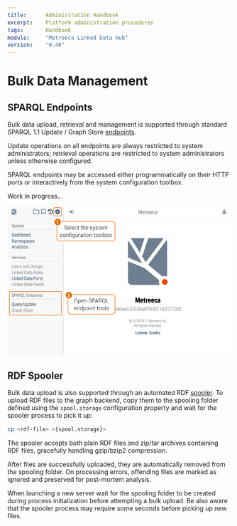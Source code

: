 ```yaml
---
title:      Administration Handbook
excerpt:    Platform administration procedures
tags:       Handbook
module:     "Metreeca Linked Data Hub"
version:    "0.46"
---
```


# Bulk Data Management

## SPARQL Endpoints

Bulk data upload, retrieval and management is supported through standard SPARQL 1.1 Update / Graph Store [endpoints](../configuration#sparql-endpoints).

<p class="note">Update operations on all endpoints are always restricted to system administrators; retrieval operations are restricted to system administrators unless otherwise configured.</p>

SPARQL endpoints may be accessed either programmatically on their HTTP ports or interactively from the system configuration toolbox. 

<p class="warning">Work in progress…</p>

![sparql-endpoints](images/sparql-endpoints.png)

## RDF Spooler

Bulk data upload is also supported through an automated RDF [spooler](../configuration#rdf-spooler). To upload RDF files to the graph backend, copy them to the spooling folder defined using the `spool.storage` configuration property and wait for the spooler process to pick it up:

```sh
cp <rdf-file> <{spool.storage}>
```

The spooler accepts both plain RDF files and zip/tar archives containing RDF files, gracefully handling gzip/bzip2 compression.

After files are successfully uploaded, they are automatically removed from the spooling folder. On processing errors,  offending files are marked as ignored and preserved for post-mortem analysis.

<p class="warning">When launching a new server wait for the spooling folder to be created during process initialization before attempting a bulk upload. Be also aware that the spooler process may require some seconds before picking up new files.</p>
